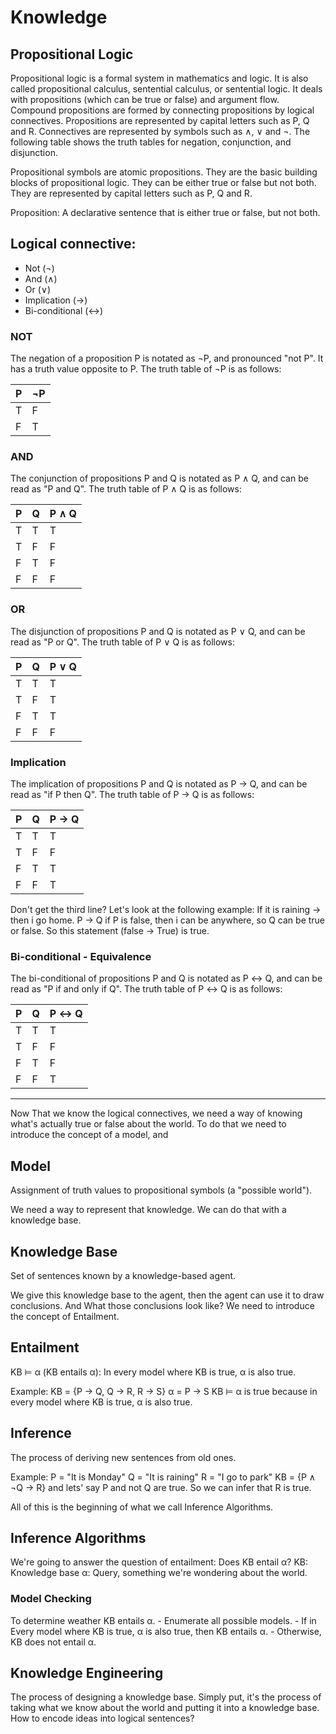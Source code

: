 # Knowledge

## Propositional Logic 
Propositional logic is a formal system in mathematics and logic. It is also called propositional calculus, sentential calculus, or sentential logic. It deals with propositions (which can be true or false) and argument flow. Compound propositions are formed by connecting propositions by logical connectives. Propositions are represented by capital letters such as P, Q and R. Connectives are represented by symbols such as ∧, ∨ and ¬. The following table shows the truth tables for negation, conjunction, and disjunction.

Propositional symbols are atomic propositions. They are the basic building blocks of propositional logic. They can be either true or false but not both. They are represented by capital letters such as P, Q and R.

Proposition: A declarative sentence that is either true or false, but not both.

## Logical connective:
- Not (¬)
- And (∧)
- Or (∨)
- Implication (→)
- Bi-conditional (↔)

### NOT
The negation of a proposition P is notated as ¬P, and pronounced "not P". It has a truth value opposite to P. The truth table of ¬P is as follows:

| P | ¬P |
|---|----|
| T | F  |
| F | T  |

### AND
The conjunction of propositions P and Q is notated as P ∧ Q, and can be read as "P and Q". The truth table of P ∧ Q is as follows:

| P | Q | P ∧ Q |
|---|---|-------|
| T | T | T     |
| T | F | F     |
| F | T | F     |
| F | F | F     |

### OR
The disjunction of propositions P and Q is notated as P ∨ Q, and can be read as "P or Q". The truth table of P ∨ Q is as follows:

| P | Q | P ∨ Q |
|---|---|-------|
| T | T | T     |
| T | F | T     |
| F | T | T     |
| F | F | F     |

### Implication
The implication of propositions P and Q is notated as P → Q, and can be read as "if P then Q". The truth table of P → Q is as follows:

| P | Q | P → Q |
|---|---|-------|
| T | T | T     |
| T | F | F     |
| F | T | T     |
| F | F | T     |

Don't get the third line? Let's look at the following example:
If it is raining → then i go home.
               P → Q
if P is false, then i can be anywhere, so Q can be true or false.
So this statement (false → True) is true.


### Bi-conditional - Equivalence
The bi-conditional of propositions P and Q is notated as P ↔ Q, and can be read as "P if and only if Q". The truth table of P ↔ Q is as follows:

| P | Q | P ↔ Q |
|---|---|-------|
| T | T | T     |
| T | F | F     |
| F | T | F     |
| F | F | T     |

---
Now That we know the logical connectives, we need a way of knowing what's actually true or false about the world.
To do that we need to introduce the concept of a model, and 

## Model
Assignment of truth values to propositional symbols (a "possible world").

We need a way to represent that knowledge.
We can do that with a knowledge base.

## Knowledge Base
Set of sentences known by a knowledge-based agent.

We give this knowledge base to the agent, then the agent can use it to draw conclusions.
And What those conclusions look like?
We need to introduce the concept of Entailment.

## Entailment

KB ⊨ α (KB entails α): In every model where KB is true, α is also true.


Example: 
KB = {P → Q, Q → R, R → S}
α = P → S 
KB ⊨ α is true because in every model where KB is true, α is also true.

## Inference
The process of deriving new sentences from old ones.

Example:
P = "It is Monday"
Q = "It is raining"
R = "I go to park"
KB = {P ∧ ¬Q → R}  and lets' say P and not Q are true.
So we can infer that R is true.


All of this is the beginning of what we call Inference Algorithms.

## Inference Algorithms
We're going to answer the question of entailment:  Does KB entail α?
KB: Knowledge base
α: Query, something we're wondering about the world.

### Model Checking 
To determine weather KB entails α.
    - Enumerate all possible models.
    - If in Every model where KB is true, α is also true, then KB entails α.
    - Otherwise, KB does not entail α.

## Knowledge Engineering
The process of designing a knowledge base. Simply put, it's the process of taking what we know about the world and putting it into a knowledge base.
How to encode ideas into logical sentences?
